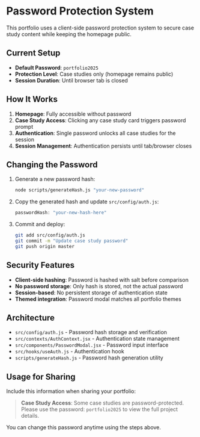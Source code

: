 # Password Protection System

This portfolio uses a client-side password protection system to secure case study content while keeping the homepage public.

## Current Setup

- **Default Password**: `portfolio2025`
- **Protection Level**: Case studies only (homepage remains public)
- **Session Duration**: Until browser tab is closed

## How It Works

1. **Homepage**: Fully accessible without password
2. **Case Study Access**: Clicking any case study card triggers password prompt
3. **Authentication**: Single password unlocks all case studies for the session
4. **Session Management**: Authentication persists until tab/browser closes

## Changing the Password

1. Generate a new password hash:
   ```bash
   node scripts/generateHash.js "your-new-password"
   ```

2. Copy the generated hash and update `src/config/auth.js`:
   ```javascript
   passwordHash: "your-new-hash-here"
   ```

3. Commit and deploy:
   ```bash
   git add src/config/auth.js
   git commit -m "Update case study password"
   git push origin master
   ```

## Security Features

- **Client-side hashing**: Password is hashed with salt before comparison
- **No password storage**: Only hash is stored, not the actual password
- **Session-based**: No persistent storage of authentication state
- **Themed integration**: Password modal matches all portfolio themes

## Architecture

- `src/config/auth.js` - Password hash storage and verification
- `src/contexts/AuthContext.jsx` - Authentication state management
- `src/components/PasswordModal.jsx` - Password input interface
- `src/hooks/useAuth.js` - Authentication hook
- `scripts/generateHash.js` - Password hash generation utility

## Usage for Sharing

Include this information when sharing your portfolio:

> **Case Study Access**: Some case studies are password-protected. Please use the password: `portfolio2025` to view the full project details.

You can change this password anytime using the steps above.
